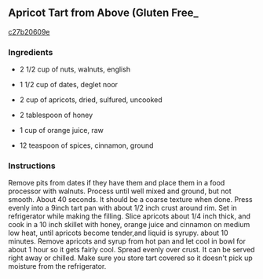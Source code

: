 ## Apricot Tart from Above (Gluten Free_

[c27b20609e](http://www.food.com/recipe/apricot-tart-from-above-gluten-free-176994)

### Ingredients

 - 2 1/2 cup of nuts, walnuts, english

 - 1 1/2 cup of dates, deglet noor

 - 2 cup of apricots, dried, sulfured, uncooked

 - 2 tablespoon of honey

 - 1 cup of orange juice, raw

 - 12 teaspoon of spices, cinnamon, ground

### Instructions

Remove pits from dates if they have them and place them in a food processor with walnuts. Process until well mixed and ground, but not smooth. About 40 seconds. It should be a coarse texture when done. Press evenly into a 9inch tart pan with about 1/2 inch crust around rim. Set in refrigerator while making the filling. Slice apricots about 1/4 inch thick, and cook in a 10 inch skillet with honey, orange juice and cinnamon on medium low heat, until apricots become tender,and liquid is syrupy. about 10 minutes. Remove apricots and syrup from hot pan and let cool in bowl for about 1 hour so it gets fairly cool. Spread evenly over crust. It can be served right away or chilled. Make sure you store tart covered so it doesn't pick up moisture from the refrigerator.